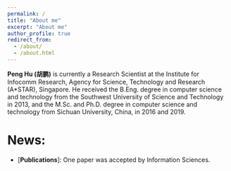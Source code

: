 ```yaml
---
permalink: /
title: "About me"
excerpt: "About me"
author_profile: true
redirect_from: 
  - /about/
  - /about.html
---
```


**Peng Hu (胡鹏)** is currently a Research Scientist at the Institute for Infocomm Research, Agency for Science, Technology and Research (A*STAR), Singapore. He received the B.Eng. degree in computer science and technology from the Southwest University of Science and Technology in 2013, and the M.Sc. and Ph.D. degree in computer science and technology from Sichuan University, China, in 2016 and 2019.

News:
======
- [**Publications**]: One paper was accepted by Information Sciences.
